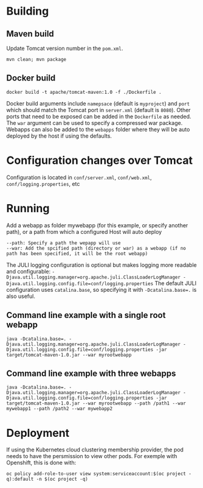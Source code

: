 # Building

## Maven build

Update Tomcat version number in the `pom.xml`.
```
mvn clean; mvn package
```

## Docker build

```
docker build -t apache/tomcat-maven:1.0 -f ./Dockerfile .
```
Docker build arguments include `namepsace` (default is `myproject`) and `port` which should match the Tomcat port in `server.xml` (default is `8080`). Other ports that need to be exposed can be added in the `Dockerfile` as needed. The `war` argument can be used to specify a compressed war package. Webapps can also be added to the `webapps` folder where they will be auto deployed by the host if using the defaults.

# Configuration changes over Tomcat

Configuration is located in `conf/server.xml`, `conf/web.xml`, `conf/logging.properties`, etc

# Running

Add a webapp as folder mywebapp (for this example, or specify another path), or a path from which a configured Host will auto deploy
```
--path: Specify a path the wepapp will use
--war: Add the spcified path (directory or war) as a webapp (if no path has been specified, it will be the root webapp)
```

The JULI logging configuration is optional but makes logging more readable and configurable:
`-Djava.util.logging.manager=org.apache.juli.ClassLoaderLogManager -Djava.util.logging.config.file=conf/logging.properties`
The default JULI configuration uses `catalina.base`, so specifying it with `-Dcatalina.base=.` is also useful.

## Command line example with a single root webapp

```
java -Dcatalina.base=. -Djava.util.logging.manager=org.apache.juli.ClassLoaderLogManager -Djava.util.logging.config.file=conf/logging.properties -jar target/tomcat-maven-1.0.jar --war myrootwebapp
```

## Command line example with three webapps

```
java -Dcatalina.base=. -Djava.util.logging.manager=org.apache.juli.ClassLoaderLogManager -Djava.util.logging.config.file=conf/logging.properties -jar target/tomcat-maven-1.0.jar --war myrootwebapp --path /path1 --war mywebapp1 --path /path2 --war mywebapp2
```

# Deployment

If using the Kubernetes cloud clustering membership provider, the pod needs to have the persmission to view other pods. For exemple with Openshift, this is done with:
```
oc policy add-role-to-user view system:serviceaccount:$(oc project -q):default -n $(oc project -q)
```
